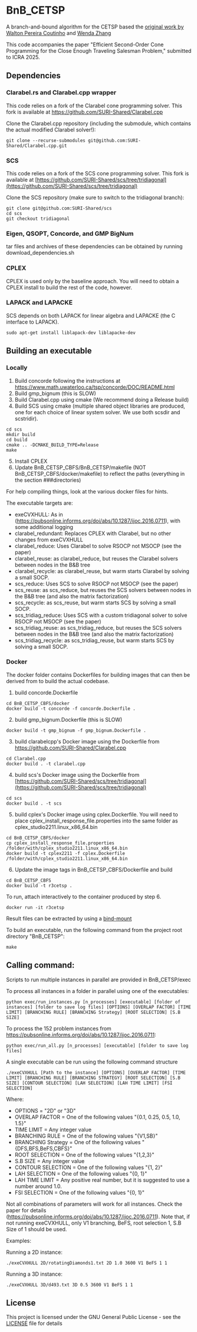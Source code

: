# BnB_CETSP

A branch-and-bound algorithm for the CETSP based the [original work by Walton Pereira Coutinho](https://github.com/waltonpcoutinho/BnB_CETSP) and [Wenda Zhang](https://github.com/UranusR/BnB_CETSP_CBFS)

This code accompanies the paper "Efficient Second-Order Cone Programming for the Close Enough Traveling Salesman Problem," submitted to ICRA 2025.

## Dependencies

### Clarabel.rs and Clarabel.cpp wrapper
This code relies on a fork of the Clarabel cone programming solver. This fork is available at https://github.com/SURI-Shared/Clarabel.cpp

Clone the Clarabel.cpp repository (including the submodule, which contains the actual modified Clarabel solver!):
```
git clone --recurse-submodules git@github.com:SURI-Shared/Clarabel.cpp.git
```

### SCS
This code relies on a fork of the SCS cone programming solver. This fork is available at [https://github.com/SURI-Shared/scs/tree/tridiagonal](https://github.com/SURI-Shared/scs/tree/tridiagonal)

Clone the SCS repository (make sure to switch to the tridiagonal branch):
```
git clone git@github.com:SURI-Shared/scs
cd scs
git checkout tridiagonal
```

### Eigen, QSOPT, Concorde, and GMP BigNum
tar files and archives of these dependencies can be obtained by running download_dependencies.sh

### CPLEX
CPLEX is used only by the baseline approach. You will need to obtain a CPLEX install to build the rest of the code, however.

### LAPACK and LAPACKE
SCS depends on both LAPACK for linear algebra and LAPACKE (the C interface to LAPACK).
```
sudo apt-get install liblapack-dev liblapacke-dev
```

## Building an executable

### Locally
1. Build concorde following the instructions at https://www.math.uwaterloo.ca/tsp/concorde/DOC/README.html
2. Build gmp_bignum (this is SLOW)
3. Build Clarabel.cpp using cmake (We recommend doing a Release build)
4. Build SCS using cmake (multiple shared object libraries are produced, one for each choice of linear system solver. We use both scsdir and scstridir).
```
cd scs
mkdir build
cd build
cmake .. -DCMAKE_BUILD_TYPE=Release
make
```
5. Install CPLEX
6. Update BnB_CETSP_CBFS/BnB_CETSP/makefile (NOT BnB_CETSP_CBFS/docker/makefile) to reflect the paths (everything in the section ###directories)

For help compiling things, look at the various docker files for hints.

The executable targets are:
* exeCVXHULL: As in (https://pubsonline.informs.org/doi/abs/10.1287/ijoc.2016.0711), with some additional logging
* clarabel_redundant: Replaces CPLEX with Clarabel, but no other changes from exeCVXHULL
* clarabel_reduce: Uses Clarabel to solve RSOCP not MSOCP (see the paper)
* clarabel_reuse: as clarabel_reduce, but reuses the Clarabel solvers between nodes in the B&B tree
* clarabel_recycle: as clarabel_reuse, but warm starts Clarabel by solving a small SOCP.
* scs_reduce: Uses SCS to solve RSOCP not MSOCP (see the paper)
* scs_reuse: as scs_reduce, but reuses the SCS solvers between nodes in the B&B tree (and also the matrix factorization)
* scs_recycle: as scs_reuse, but warm starts SCS by solving a small SOCP.
* scs_tridiag_reduce: Uses SCS with a custom tridiagonal solver to solve RSOCP not MSOCP (see the paper)
* scs_tridiag_reuse: as scs_tridiag_reduce, but reuses the SCS solvers between nodes in the B&B tree (and also the matrix factorization)
* scs_tridiag_recycle: as scs_tridiag_reuse, but warm starts SCS by solving a small SOCP.


### Docker
The docker folder contains Dockerfiles for building images that can then be derived from to build the actual codebase.
1. build concorde.Dockerfile
```
cd BnB_CETSP_CBFS/docker
docker build -t concorde -f concorde.Dockerfile .
```
2. build gmp_bignum.Dockerfile (this is SLOW)
```
docker build -t gmp_bignum -f gmp_bignum.Dockerfile .
```
3. build clarabelcpp's Docker image using the Dockerfile from https://github.com/SURI-Shared/Clarabel.cpp
```
cd Clarabel.cpp
docker build . -t clarabel.cpp
```
4. build scs's Docker image using the Dockerfile from [https://github.com/SURI-Shared/scs/tree/tridiagonal](https://github.com/SURI-Shared/scs/tree/tridiagonal)
```
cd scs
docker build . -t scs
```
5. build cplex's Docker image using cplex.Dockerfile. You will need to place cplex_install_response_file.properties into the same folder as cplex_studio2211.linux_x86_64.bin
```
cd BnB_CETSP_CBFS/docker
cp cplex_install_response_file.properties /folder/with/cplex_studio2211.linux_x86_64.bin
docker build -t cplex2211 -f cplex.Dockerfile /folder/with/cplex_studio2211.linux_x86_64.bin
```
6. Update the image tags in BnB_CETSP_CBFS/Dockerfile and build
```
cd BnB_CETSP_CBFS
docker build -t r3cetsp .
```

To run, attach interactively to the container produced by step 6. 
```
docker run -it r3cetsp
```

Result files can be extracted by using a [bind-mount ](https://docs.docker.com/storage/bind-mounts/)

To build an executable, run the following command from the project root directory "BnB_CETSP":
```
make
```

## Calling command:

Scripts to run multiple instances in parallel are provided in BnB_CETSP/exec

To process all instances in a folder in parallel using one of the executables:
```
python exec/run_instances.py [n_processes] [executable] [folder of instances] [folder to save log files] [OPTIONS] [OVERLAP FACTOR] [TIME LIMIT] [BRANCHING RULE] [BRANCHING Strategy] [ROOT SELECTION] [S.B SIZE]
```

To process the 152 problem instances from https://pubsonline.informs.org/doi/abs/10.1287/ijoc.2016.0711:
```
python exec/run_all.py [n_processes] [executable] [folder to save log files]
```

A single executable can be run using the following command structure
```
./exeCVXHULL [Path to the instance] [OPTIONS] [OVERLAP FACTOR] [TIME LIMIT] [BRANCHING RULE] [BRANCHING STRATEGY] [ROOT SELECTION] [S.B SIZE] [CONTOUR SELECTION] [LAH SELECTION] [LAH TIME LIMIT] [FSI SELECTION]
```
Where:

 * OPTIONS = "2D" or "3D"
 * OVERLAP FACTOR = One of the following values "{0.1, 0.25, 0.5, 1.0, 1.5}"
 * TIME LIMIT = Any integer value
 * BRANCHING RULE = One of the following values "{V1,SB}"
 * BRANCHING Strategy = One of the following values "{DFS,BFS,BeFS,CBFS}"
 * ROOT SELECTION = One of the following values "{1,2,3}"
 * S.B SIZE = Any integer value
 * CONTOUR SELECTION = One of the following values "{1, 2}"
 * LAH SELECTION = One of the following values "{0, 1}"
 * LAH TIME LIMIT = Any positive real number, but it is suggested to use a number around 1.0.
 * FSI SELECTION = One of the following values "{0, 1}"

Not all combinations of parameters will work for all instances. Check the paper for details (https://pubsonline.informs.org/doi/abs/10.1287/ijoc.2016.0711).
Note that, if not running exeCVXHULL, only V1 branching, BeFS, root selection 1, S.B Size of 1 should be used.

Examples:

Running a 2D instance:
```
./exeCVXHULL 2D/rotatingDiamonds1.txt 2D 1.0 3600 V1 BeFS 1 1
```

Running a 3D instance:
```
./exeCVXHULL 3D/d493.txt 3D 0.5 3600 V1 BeFS 1 1
```

## License

This project is licensed under the GNU General Public License - see the [LICENSE](LICENSE) file for details


